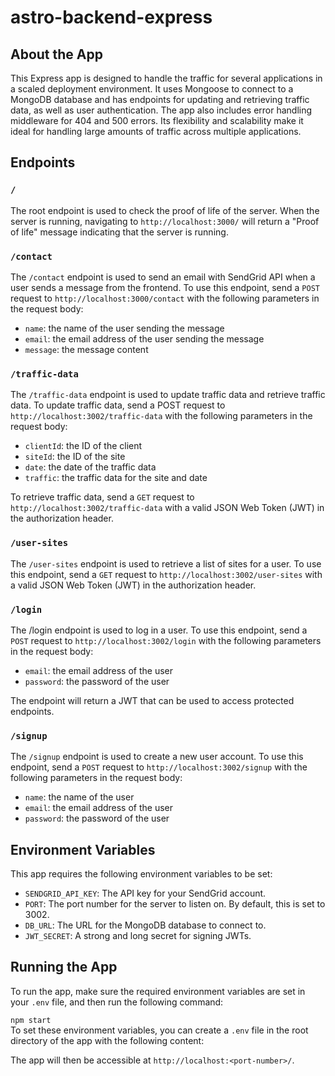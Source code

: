 # astro-backend-express

## About the App

This Express app is designed to handle the traffic for several applications in a scaled deployment environment. It uses Mongoose to connect to a MongoDB database and has endpoints for updating and retrieving traffic data, as well as user authentication. The app also includes error handling middleware for 404 and 500 errors. Its flexibility and scalability make it ideal for handling large amounts of traffic across multiple applications.

## Endpoints

### `/`

The root endpoint is used to check the proof of life of the server. When the server is running, navigating to `http://localhost:3000/` will return a "Proof of life" message indicating that the server is running.

### `/contact`

The `/contact` endpoint is used to send an email with SendGrid API when a user sends a message from the frontend. To use this endpoint, send a `POST` request to `http://localhost:3000/contact` with the following parameters in the request body:

- `name`: the name of the user sending the message
- `email`: the email address of the user sending the message
- `message`: the message content

### `/traffic-data`

The `/traffic-data` endpoint is used to update traffic data and retrieve traffic data. To update traffic data, send a POST request to `http://localhost:3002/traffic-data` with the following parameters in the request body:

- `clientId`: the ID of the client
- `siteId`: the ID of the site
- `date`: the date of the traffic data
- `traffic`: the traffic data for the site and date

To retrieve traffic data, send a `GET` request to `http://localhost:3002/traffic-data` with a valid JSON Web Token (JWT) in the authorization header.

### `/user-sites`

The `/user-sites` endpoint is used to retrieve a list of sites for a user. To use this endpoint, send a `GET` request to `http://localhost:3002/user-sites` with a valid JSON Web Token (JWT) in the authorization header.

### `/login`

The /login endpoint is used to log in a user. To use this endpoint, send a `POST` request to `http://localhost:3002/login` with the following parameters in the request body:

- `email`: the email address of the user
- `password`: the password of the user

The endpoint will return a JWT that can be used to access protected endpoints.

### `/signup`

The `/signup` endpoint is used to create a new user account. To use this endpoint, send a `POST` request to `http://localhost:3002/signup` with the following parameters in the request body:

- `name`: the name of the user
- `email`: the email address of the user
- `password`: the password of the user

## Environment Variables

This app requires the following environment variables to be set:

- `SENDGRID_API_KEY`: The API key for your SendGrid account.
- `PORT`: The port number for the server to listen on. By default, this is set to 3002.
- `DB_URL`: The URL for the MongoDB database to connect to.
- `JWT_SECRET`: A strong and long secret for signing JWTs.

## Running the App

To run the app, make sure the required environment variables are set in your `.env` file, and then run the following command:

`npm start`  
To set these environment variables, you can create a `.env` file in the root directory of the app with the following content:

The app will then be accessible at `http://localhost:<port-number>/`.
